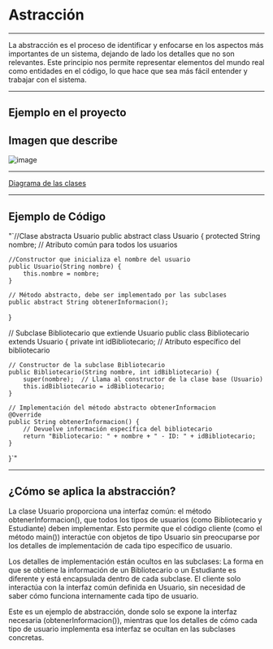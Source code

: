 # Astracción 
____________________________________________________________________________________________
 
La abstracción es el proceso de identificar y enfocarse en los aspectos más importantes de un sistema, dejando de lado los detalles que no son relevantes. Este principio nos permite representar elementos del mundo real como entidades en el código, lo que hace que sea más fácil entender y trabajar con el sistema.
____________________________________________________________________________________________
## Ejemplo en el proyecto 

## Imagen que describe
![image](https://github.com/user-attachments/assets/57a19514-1f6a-4d98-b88f-64096f1c51b6)

____________________________________________________________________________________________
[Diagrama de las clases](https://docs.google.com/presentation/d/1hRUJWvK62TNMjvtD5F0mrpfBQo8xms379FoKEji9zoo/edit#slide=id.p) 
____________________________________________________________________________________________
## Ejemplo de Código 

"`//Clase abstracta Usuario
public abstract class Usuario {
    protected String nombre;  // Atributo común para todos los usuarios

    //Constructor que inicializa el nombre del usuario
    public Usuario(String nombre) {
        this.nombre = nombre;
    }

    // Método abstracto, debe ser implementado por las subclases
    public abstract String obtenerInformacion();
}

// Subclase Bibliotecario que extiende Usuario
public class Bibliotecario extends Usuario {
    private int idBibliotecario;  // Atributo específico del bibliotecario

    // Constructor de la subclase Bibliotecario
    public Bibliotecario(String nombre, int idBibliotecario) {
        super(nombre);  // Llama al constructor de la clase base (Usuario)
        this.idBibliotecario = idBibliotecario;
    }

    // Implementación del método abstracto obtenerInformacion
    @Override
    public String obtenerInformacion() {
        // Devuelve información específica del bibliotecario
        return "Bibliotecario: " + nombre + " - ID: " + idBibliotecario;
    }
}`"


____________________________________________________________________________________________
## ¿Cómo se aplica la abstracción?

La clase Usuario proporciona una interfaz común: el método obtenerInformacion(), que todos los tipos de usuarios (como Bibliotecario y Estudiante) deben implementar. Esto permite que el código cliente (como el método main()) interactúe con objetos de tipo Usuario sin preocuparse por los detalles de implementación de cada tipo específico de usuario.

Los detalles de implementación están ocultos en las subclases: La forma en que se obtiene la información de un Bibliotecario o un Estudiante es diferente y está encapsulada dentro de cada subclase. El cliente solo interactúa con la interfaz común definida en Usuario, sin necesidad de saber cómo funciona internamente cada tipo de usuario.

Este es un ejemplo de abstracción, donde solo se expone la interfaz necesaria (obtenerInformacion()), mientras que los detalles de cómo cada tipo de usuario implementa esa interfaz se ocultan en las subclases concretas.

